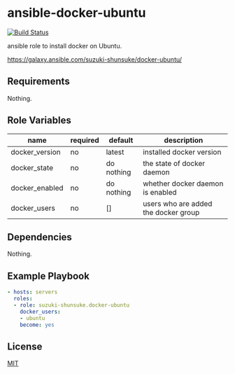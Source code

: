# ansible-docker-ubuntu

[![Build Status](https://travis-ci.org/suzuki-shunsuke/ansible-docker-ubuntu.svg?branch=master)](https://travis-ci.org/suzuki-shunsuke/ansible-docker-ubuntu)

ansible role to install docker on Ubuntu.

https://galaxy.ansible.com/suzuki-shunsuke/docker-ubuntu/

## Requirements

Nothing.

## Role Variables

name | required | default | description
--- | --- | --- | ---
docker_version | no | latest | installed docker version
docker_state | no | do nothing | the state of docker daemon
docker_enabled | no | do nothing | whether docker daemon is enabled
docker_users | no | [] | users who are added the docker group

## Dependencies

Nothing.

## Example Playbook

```yaml
- hosts: servers
  roles:
  - role: suzuki-shunsuke.docker-ubuntu
    docker_users:
    - ubuntu
    become: yes
```

## License

[MIT](LICENSE)
